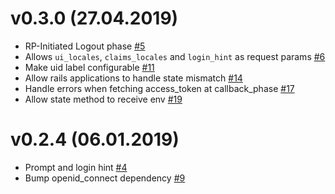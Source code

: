 # v0.3.0 (27.04.2019)

- RP-Initiated Logout phase [#5](https://github.com/m0n9oose/omniauth_openid_connect/pull/5)
- Allows `ui_locales`, `claims_locales` and `login_hint` as request params [#6](https://github.com/m0n9oose/omniauth_openid_connect/pull/6)
- Make uid label configurable [#11](https://github.com/m0n9oose/omniauth_openid_connect/pull/11)
- Allow rails applications to handle state mismatch [#14](https://github.com/m0n9oose/omniauth_openid_connect/pull/14)
- Handle errors when fetching access_token at callback_phase [#17](https://github.com/m0n9oose/omniauth_openid_connect/pull/17)
- Allow state method to receive env [#19](https://github.com/m0n9oose/omniauth_openid_connect/pull/19)

# v0.2.4 (06.01.2019)

- Prompt and login hint [#4](https://github.com/m0n9oose/omniauth_openid_connect/pull/4)
- Bump openid_connect dependency [#9](https://github.com/m0n9oose/omniauth_openid_connect/pull/9)
